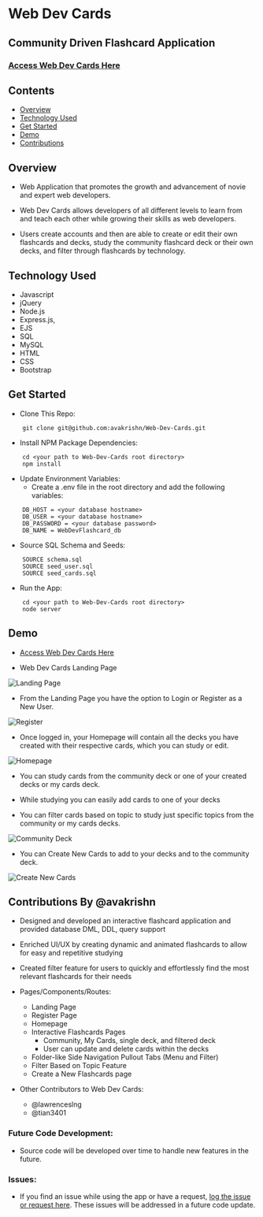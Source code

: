 # Web Dev Cards
## Community Driven Flashcard Application
###  <a href="https://web-dev-cards.herokuapp.com/home" target="_blank">Access Web Dev Cards Here</a> 

## Contents
* [Overview](#overview)
* [Technology Used](#tech)
* [Get Started](#start)
* [Demo](#demo)
* [Contributions](#contributions)


## <a id="overview"></a> Overview

- Web Application that promotes the growth and advancement of novie and expert web developers.

- Web Dev Cards allows developers of all different levels to learn from and teach each other while growing their skills as web developers.

- Users create accounts and then are able to create or edit their own flashcards and decks, study the community flashcard deck or their own decks, and filter through flashcards by technology.


## <a id="tech"></a> Technology Used

- Javascript
- jQuery
- Node.js
- Express.js, 
- EJS
- SQL
- MySQL
- HTML 
- CSS
- Bootstrap

## <a id="start"></a> Get Started

- Clone This Repo:
```
    git clone git@github.com:avakrishn/Web-Dev-Cards.git
```

- Install NPM Package Dependencies:
```
    cd <your path to Web-Dev-Cards root directory>
    npm install
```

- Update Environment Variables:
    - Create a .env file in the root directory and add the following variables:

```
    DB_HOST = <your database hostname>
    DB_USER = <your database hostname>
    DB_PASSWORD = <your database password>
    DB_NAME = WebDevFlashcard_db
```

- Source SQL Schema and Seeds:
```
    SOURCE schema.sql
    SOURCE seed_user.sql
    SOURCE seed_cards.sql
```

- Run the App:
```
    cd <your path to Web-Dev-Cards root directory>
    node server
```


## <a id="demo"></a> Demo

- <a href="https://web-dev-cards.herokuapp.com/home" target="_blank">Access Web Dev Cards Here</a> 

- Web Dev Cards Landing Page

![Landing Page](https://raw.githubusercontent.com/avakrishn/Web-Dev-Cards/master/public/assets/images/readme/landing-page.png)

- From the Landing Page you have the option to Login or Register as a New User.

![Register](https://raw.githubusercontent.com/avakrishn/Web-Dev-Cards/master/public/assets/images/readme/register.png)

- Once logged in, your Homepage will contain all the decks you have created with their respective cards, which you can study or edit.

![Homepage](https://raw.githubusercontent.com/avakrishn/Web-Dev-Cards/master/public/assets/images/readme/home-page.png)

- You can study cards from the community deck or one of your created decks or my cards deck. 

- While studying you can easily add cards to one of your decks

- You can filter cards based on topic to study just specific topics from the community or my cards decks. 

![Community Deck](https://raw.githubusercontent.com/avakrishn/Web-Dev-Cards/master/public/assets/images/readme/community-deck.png)


- You can Create New Cards to add to your decks and to the community deck.

![Create New Cards](https://raw.githubusercontent.com/avakrishn/Web-Dev-Cards/master/public/assets/images/readme/create-cards.png)


## <a id="contributions"></a> Contributions By @avakrishn

- Designed and developed an interactive flashcard application and provided database DML, DDL, query support

- Enriched UI/UX  by creating dynamic and animated flashcards to allow for easy and repetitive studying

- Created filter feature for users to quickly and effortlessly find the most relevant flashcards for their needs

- Pages/Components/Routes:
    - Landing Page
    - Register Page
    - Homepage
    - Interactive Flashcards Pages 
        - Community, My Cards, single deck, and filtered deck
        - User can update and delete cards within the decks
    - Folder-like Side Navigation Pullout Tabs (Menu and Filter)
    - Filter Based on Topic Feature
    - Create a New Flashcards page 



- Other Contributors to Web Dev Cards:
    - @lawrenceslng
    - @tian3401


### **Future Code Development:**
* Source code will be developed over time to handle new features in the future.

### **Issues:**
* If you find an issue while using the app or have a request, <a href="https://github.com/lawrenceslng/Web-Dev-Cards/issues" target="_blank">log the issue or request here</a>. These issues will be addressed in a future code update.



